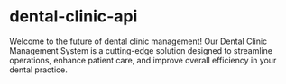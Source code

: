# dental-clinic-api
Welcome to the future of dental clinic management! Our Dental Clinic Management System is a cutting-edge solution designed to streamline operations, enhance patient care, and improve overall efficiency in your dental practice.
